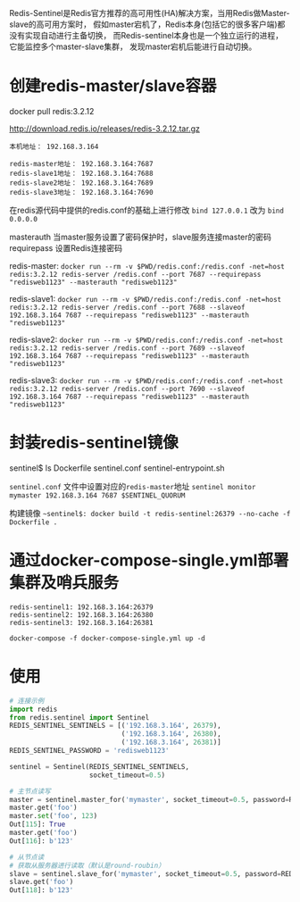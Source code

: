 
Redis-Sentinel是Redis官方推荐的高可用性(HA)解决方案，当用Redis做Master-slave的高可用方案时，
假如master宕机了，Redis本身(包括它的很多客户端)都没有实现自动进行主备切换，
而Redis-sentinel本身也是一个独立运行的进程，它能监控多个master-slave集群，
发现master宕机后能进行自动切换。

# 创建redis-master/slave容器

docker pull redis:3.2.12

http://download.redis.io/releases/redis-3.2.12.tar.gz

```shell
本机地址： 192.168.3.164

redis-master地址： 192.168.3.164:7687
redis-slave1地址： 192.168.3.164:7688
redis-slave2地址： 192.168.3.164:7689
redis-slave3地址： 192.168.3.164:7690
```

在redis源代码中提供的redis.conf的基础上进行修改
`bind 127.0.0.1` 改为 `bind 0.0.0.0`

masterauth <master-password> 当master服务设置了密码保护时，slave服务连接master的密码
requirepass<password> 设置Redis连接密码

redis-master:
`docker run --rm -v $PWD/redis.conf:/redis.conf -net=host redis:3.2.12 redis-server /redis.conf --port 7687 --requirepass "redisweb1123" --masterauth "redisweb1123"`

redis-slave1:
`docker run --rm -v $PWD/redis.conf:/redis.conf -net=host redis:3.2.12 redis-server /redis.conf --port 7688 --slaveof 192.168.3.164 7687 --requirepass "redisweb1123" --masterauth "redisweb1123"`

redis-slave2:
`docker run --rm -v $PWD/redis.conf:/redis.conf -net=host redis:3.2.12 redis-server /redis.conf --port 7689 --slaveof 192.168.3.164 7687 --requirepass "redisweb1123" --masterauth "redisweb1123"`

redis-slave3:
`docker run --rm -v $PWD/redis.conf:/redis.conf -net=host redis:3.2.12 redis-server /redis.conf --port 7690 --slaveof 192.168.3.164 7687 --requirepass "redisweb1123" --masterauth "redisweb1123"`

# 封装redis-sentinel镜像
sentinel$ ls
Dockerfile  sentinel.conf  sentinel-entrypoint.sh

`sentinel.conf` 文件中设置对应的`redis-master`地址
`sentinel monitor mymaster 192.168.3.164 7687 $SENTINEL_QUORUM`

构建镜像
`~sentinel$: docker build -t redis-sentinel:26379 --no-cache -f Dockerfile .`

# 通过docker-compose-single.yml部署集群及哨兵服务
```shell
redis-sentinel1: 192.168.3.164:26379
redis-sentinel2: 192.168.3.164:26380
redis-sentinel3: 192.168.3.164:26381
```

`docker-compose -f docker-compose-single.yml up -d `

# 使用
```python
# 连接示例
import redis
from redis.sentinel import Sentinel
REDIS_SENTINEL_SENTINELS = [('192.168.3.164', 26379),
                            ('192.168.3.164', 26380),
                            ('192.168.3.164', 26381)]
REDIS_SENTINEL_PASSWORD = 'redisweb1123'

sentinel = Sentinel(REDIS_SENTINEL_SENTINELS, 
                    socket_timeout=0.5)

# 主节点读写
master = sentinel.master_for('mymaster', socket_timeout=0.5, password=REDIS_SENTINEL_PASSWORD, db=0)
master.get('foo')
master.set('foo', 123)
Out[115]: True
master.get('foo')
Out[116]: b'123'

# 从节点读
# 获取从服务器进行读取（默认是round-roubin）
slave = sentinel.slave_for('mymaster', socket_timeout=0.5, password=REDIS_SENTINEL_PASSWORD, db=0)
slave.get('foo')
Out[118]: b'123'
```




